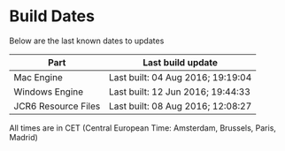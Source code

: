 # Build Dates

Below are the last known dates to updates

Part | Last build update
-----|-----
Mac Engine | Last built: 04 Aug 2016; 19:19:04
Windows Engine | Last built: 12 Jun 2016; 19:44:33
JCR6 Resource Files | Last built: 08 Aug 2016; 12:08:27
All times are in CET (Central European Time: Amsterdam, Brussels, Paris, Madrid)



